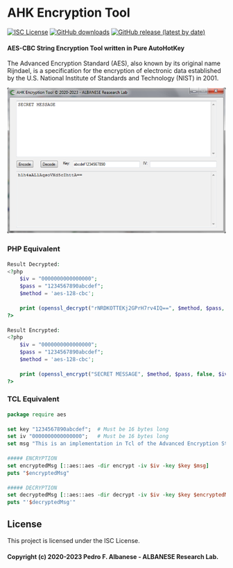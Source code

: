 # AHK Encryption Tool
[![ISC License](http://img.shields.io/badge/license-ISC-blue.svg)](https://github.com/pedroalbanese/cryptgui/blob/master/LICENSE.md) 
[![GitHub downloads](https://img.shields.io/github/downloads/pedroalbanese/cryptgui/total.svg?logo=github&logoColor=white)](https://github.com/pedroalbanese/cryptgui/releases)
[![GitHub release (latest by date)](https://img.shields.io/github/v/release/pedroalbanese/cryptgui)](https://github.com/pedroalbanese/cryptgui/releases)

#### AES-CBC String Encryption Tool written in Pure AutoHotKey

The Advanced Encryption Standard (AES), also known by its original name Rijndael, is a specification for the encryption of electronic data established by the U.S. National Institute of Standards and Technology (NIST) in 2001.

![CryptGUI](CryptGUI.png "Click to enlarge")


### PHP Equivalent
```php
Result Decrypted:
<?php
	$iv = "0000000000000000";
	$pass = "1234567890abcdef";
	$method = 'aes-128-cbc';

	print (openssl_decrypt("rNRDKOTTEKj2GPrH7rv4IQ==", $method, $pass, false, $iv));
?>

Result Encrypted:
<?php
	$iv = "0000000000000000";
	$pass = "1234567890abcdef";
	$method = 'aes-128-cbc';

	print (openssl_encrypt("SECRET MESSAGE", $method, $pass, false, $iv));
?>
```

### TCL Equivalent
```tcl
package require aes

set key "1234567890abcdef";  # Must be 16 bytes long
set iv "0000000000000000";   # Must be 16 bytes long
set msg "This is an implementation in Tcl of the Advanced Encryption Standard (AES)"

##### ENCRYPTION
set encryptedMsg [::aes::aes -dir encrypt -iv $iv -key $key $msg]
puts "$encryptedMsg"

##### DECRYPTION
set decryptedMsg [::aes::aes -dir decrypt -iv $iv -key $key $encryptedMsg]
puts "'$decryptedMsg'"
```

## License

This project is licensed under the ISC License.

#### Copyright (c) 2020-2023 Pedro F. Albanese - ALBANESE Research Lab.
